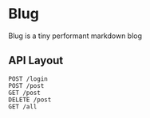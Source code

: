 # Blug
Blug is a tiny performant markdown blog
## API Layout
```
POST /login
POST /post
GET /post
DELETE /post
GET /all
```